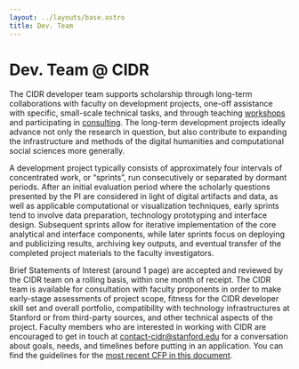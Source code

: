 ```yaml
---
layout: ../layouts/base.astro
title: Dev. Team
---
```


# Dev. Team @ CIDR

The CIDR developer team supports scholarship through long-term collaborations with faculty on development projects, one-off assistance with specific, small-scale technical tasks, and through teaching [workshops](workshops/) and participating in [consulting](consulting/). The long-term development projects ideally advance not only the research in question, but also contribute to expanding the infrastructure and methods of the digital humanities and computational social sciences more generally.

A development project typically consists of approximately four intervals of concentrated work, or “sprints”, run consecutively or separated by dormant periods. After an initial evaluation period where the scholarly questions presented by the PI are considered in light of digital artifacts and data, as well as applicable computational or visualization techniques, early sprints tend to involve data preparation, technology prototyping and interface design. Subsequent sprints allow for iterative implementation of the core analytical and interface components, while later sprints focus on deploying and publicizing results, archiving key outputs, and eventual transfer of the completed project materials to the faculty investigators.

Brief Statements of Interest (around 1 page) are accepted and reviewed by the CIDR team on a rolling basis, within one month of receipt. The CIDR team is available for consultation with faculty proponents in order to make early-stage assessments of project scope, fitness for the CIDR developer skill set and overall portfolio, compatibility with technology infrastructures at Stanford or from third-party sources, and other technical aspects of the project. Faculty members who are interested in working with CIDR are encouraged to get in touch at contact-cidr@stanford.edu for a conversation about goals, needs, and timelines before putting in an application. You can find the guidelines for the [most recent CFP in this document](https://drive.google.com/file/d/13sdUzq6U5zQmQm1oaK7cudSIE7HW3IFv/view?usp=sharing).
